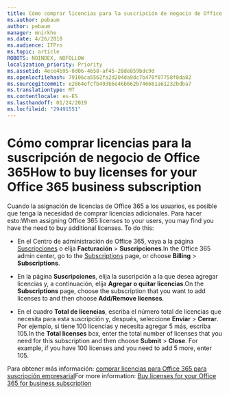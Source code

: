 ```yaml
---
title: Cómo comprar licencias para la suscripción de negocio de Office 365
ms.author: pebaum
author: pebaum
manager: mnirkhe
ms.date: 4/26/2018
ms.audience: ITPro
ms.topic: article
ROBOTS: NOINDEX, NOFOLLOW
localization_priority: Priority
ms.assetid: 4ece4b95-0d06-4658-af45-28de859bdc9d
ms.openlocfilehash: 79106ca5562fa2d204da9dc7b470f07758f8da82
ms.sourcegitcommit: e2864efcfb493b6e46b662b746661a61232bdba7
ms.translationtype: MT
ms.contentlocale: es-ES
ms.lasthandoff: 01/24/2019
ms.locfileid: "29491551"
---
```

# <a name="how-to-buy-licenses-for-your-office-365-business-subscription"></a><span data-ttu-id="4f5a2-102">Cómo comprar licencias para la suscripción de negocio de Office 365</span><span class="sxs-lookup"><span data-stu-id="4f5a2-102">How to buy licenses for your Office 365 business subscription</span></span>

<span data-ttu-id="4f5a2-p101">Cuando la asignación de licencias de Office 365 a los usuarios, es posible que tenga la necesidad de comprar licencias adicionales. Para hacer esto:</span><span class="sxs-lookup"><span data-stu-id="4f5a2-p101">When assigning Office 365 licenses to your users, you may find you have the need to buy additional licenses. To do this:</span></span>
  
- <span data-ttu-id="4f5a2-105">En el Centro de administración de Office 365, vaya a la página [Suscripciones]( https://go.microsoft.com/fwlink/p/?linkid=842054) o elija **Facturación** \> **Suscripciones**.</span><span class="sxs-lookup"><span data-stu-id="4f5a2-105">In the Office 365 admin center, go to the [Subscriptions]( https://go.microsoft.com/fwlink/p/?linkid=842054) page, or choose **Billing** \> **Subscriptions**.</span></span>
    
- <span data-ttu-id="4f5a2-106">En la página **Suscripciones**, elija la suscripción a la que desea agregar licencias y, a continuación, elija **Agregar o quitar licencias**.</span><span class="sxs-lookup"><span data-stu-id="4f5a2-106">On the **Subscriptions** page, choose the subscription that you want to add licenses to and then choose **Add/Remove licenses**.</span></span>
    
- <span data-ttu-id="4f5a2-p102">En el cuadro **Total de licencias**, escriba el número total de licencias que necesita para esta suscripción y, después, seleccione **Enviar** \> **Cerrar**. Por ejemplo, si tiene 100 licencias y necesita agregar 5 más, escriba 105.</span><span class="sxs-lookup"><span data-stu-id="4f5a2-p102">In the **Total licenses** box, enter the total number of licenses that you need for this subscription and then choose **Submit** \> **Close**. For example, if you have 100 licenses and you need to add 5 more, enter 105.</span></span>
    
<span data-ttu-id="4f5a2-109">Para obtener más información: [comprar licencias para Office 365 para suscripción empresarial](https://support.office.com/article/36081d8d-b3fa-4948-8c34-e217bba825e1)</span><span class="sxs-lookup"><span data-stu-id="4f5a2-109">For more information: [Buy licenses for your Office 365 for business subscription](https://support.office.com/article/36081d8d-b3fa-4948-8c34-e217bba825e1)</span></span>
  


